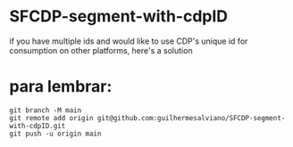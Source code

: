 # SFCDP-segment-with-cdpID
if you have multiple ids and would like to use CDP's unique id for consumption on other platforms, here's a solution

# para lembrar:
```
git branch -M main
git remote add origin git@github.com:guilhermesalviano/SFCDP-segment-with-cdpID.git
git push -u origin main
```
